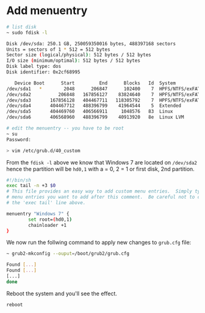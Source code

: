 # Add menuentry

```bash
# list disk
~ sudo fdisk -l

Disk /dev/sda: 250.1 GB, 250059350016 bytes, 488397168 sectors
Units = sectors of 1 * 512 = 512 bytes
Sector size (logical/physical): 512 bytes / 512 bytes
I/O size (minimum/optimal): 512 bytes / 512 bytes
Disk label type: dos
Disk identifier: 0x2cf68995

   Device Boot      Start         End      Blocks   Id  System
/dev/sda1   *        2048      206847      102400    7  HPFS/NTFS/exFAT
/dev/sda2          206848   167856127    83824640    7  HPFS/NTFS/exFAT
/dev/sda3       167856128   404467711   118305792    7  HPFS/NTFS/exFAT
/dev/sda4       404467712   488396799    41964544    5  Extended
/dev/sda5       404469760   406566911     1048576   83  Linux
/dev/sda6       406568960   488396799    40913920   8e  Linux LVM

# edit the menuentry -- you have to be root
~ su
Password: 

> vim /etc/grub.d/40_custom
```

From the `fdisk -l` above we know that Windows 7 are located on `/dev/sda2` hence the partition will be `hd0,1` with a = 0, 2 = 1 or first disk, 2nd partition. 

```bash
#!/bin/sh
exec tail -n +3 $0
# This file provides an easy way to add custom menu entries.  Simply type the
# menu entries you want to add after this comment.  Be careful not to change
# the 'exec tail' line above.

menuentry "Windows 7" {
        set root=(hd0,1)
        chainloader +1
}

```

We now run the follwing command to apply new changes to `grub.cfg` file:

```bash
~ grub2-mkconfig --ouput=/boot/grub2/grub.cfg

Found [...]
Found [...]
[...]
done
```

Reboot the system and you\'ll see the effect.

```bash
reboot
```
